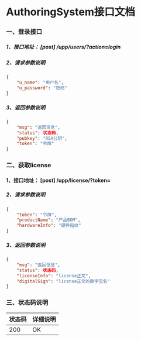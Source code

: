 # AuthoringSystem接口文档

### 一、登录接口

##### 1、接口地址： [post] /upp/users/?action=login

##### 2、请求参数说明

```json
{
    "u_name": "用户名",
    "u_password": "密码"
}
```

##### 3、返回参数说明

```json
{
    "msg": "返回信息",
    "status": 状态码,
    "pubkey": "RSA公钥",
    "token": "令牌"
}
```

### 二、获取license

#### 1、接口地址： [post] /upp/license/?token=

##### 2、请求参数说明

```json
{
    "token": "令牌",
    "productName": "产品BOM",
    "hardwareInfo": "硬件指纹"
}
```

##### 3、返回参数说明

```json
{
    "msg": "返回信息",
    "status": 状态码,
    "licenseInfo": "license正文",
    "digitalSign": "license正文的数字签名"
}
```

### 三、状态码说明

| 状态码 | 详细说明 |
| ------ | :------- |
| 200    | OK       |

